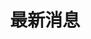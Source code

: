 ---
title: "最新消息"
description: "this is meta description"
draft: false
bg_image: "images/featue-bg.jpg"
---